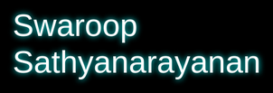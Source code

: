 <html lang="en">
<head>
  <meta charset="UTF-8" />
  <meta name="viewport" content="width=device-width, initial-scale=1.0" />
  <title>Swaroop Sathyanarayanan</title>
  <style>
    html, body {
      margin: 0;
      padding: 0;
      height: 100%;
      overflow: hidden;
      background: black;
      font-family: 'Orbitron', sans-serif;
      color: white;
    }

    @import url('https://fonts.googleapis.com/css2?family=Orbitron:wght@600&display=swap');

    canvas {
      position: absolute;
      top: 0;
      left: 0;
      z-index: -1;
    }

    .name {
      position: absolute;
      top: 50%;
      left: 50%;
      transform: translate(-50%, -50%);
      font-size: 4em;
      text-shadow: 0 0 20px #0ff, 0 0 40px #0ff;
      animation: glow 2s infinite alternate;
    }

    @keyframes glow {
      from {
        text-shadow: 0 0 10px #0ff;
      }
      to {
        text-shadow: 0 0 40px #0ff, 0 0 80px #0ff;
      }
    }
  </style>
</head>
<body>
  <canvas id="universe"></canvas>
  <div class="name">Swaroop Sathyanarayanan</div>

  <script>
    const canvas = document.getElementById('universe');
    const ctx = canvas.getContext('2d');
    let w = canvas.width = window.innerWidth;
    let h = canvas.height = window.innerHeight;

    window.addEventListener('resize', () => {
      w = canvas.width = window.innerWidth;
      h = canvas.height = window.innerHeight;
    });

    const stars = Array.from({ length: 500 }, () => ({
      x: Math.random() * w,
      y: Math.random() * h,
      r: Math.random() * 1.5,
      alpha: Math.random()
    }));

    const meteors = [];

    function createMeteor() {
      meteors.push({
        x: Math.random() * w,
        y: -20,
        vx: -4 - Math.random() * 2,
        vy: 6 + Math.random() * 4,
        length: 80 + Math.random() * 40,
        alpha: 1
      });
    }

    function explosion(x, y) {
      for (let i = 0; i < 50; i++) {
        particles.push({
          x, y,
          vx: (Math.random() - 0.5) * 10,
          vy: (Math.random() - 0.5) * 10,
          alpha: 1,
          r: 2 + Math.random() * 3
        });
      }
    }

    const particles = [];

    // Trigger a big explosion on load
    window.addEventListener('load', () => {
      explosion(w / 2, h / 2);
    });

    function draw() {
      ctx.fillStyle = 'rgba(0, 0, 0, 0.3)';
      ctx.fillRect(0, 0, w, h);

      // Stars
      ctx.fillStyle = 'white';
      stars.forEach(s => {
        ctx.globalAlpha = s.alpha;
        ctx.beginPath();
        ctx.arc(s.x, s.y, s.r, 0, Math.PI * 2);
        ctx.fill();
      });

      // Meteors
      ctx.strokeStyle = '#f0f';
      meteors.forEach((m, i) => {
        ctx.globalAlpha = m.alpha;
        ctx.beginPath();
        ctx.moveTo(m.x, m.y);
        ctx.lineTo(m.x + m.vx * m.length, m.y + m.vy * m.length);
        ctx.stroke();
        m.x += m.vx;
        m.y += m.vy;
        m.alpha -= 0.005;
        if (m.y > h || m.alpha <= 0) meteors.splice(i, 1);
      });

      // Explosion particles
      ctx.fillStyle = '#ff0';
      particles.forEach((p, i) => {
        ctx.globalAlpha = p.alpha;
        ctx.beginPath();
        ctx.arc(p.x, p.y, p.r, 0, Math.PI * 2);
        ctx.fill();
        p.x += p.vx;
        p.y += p.vy;
        p.alpha -= 0.01;
        if (p.alpha <= 0) particles.splice(i, 1);
      });

      ctx.globalAlpha = 1;
    }

    function animate() {
      draw();
      if (Math.random() < 0.01) createMeteor();
      requestAnimationFrame(animate);
    }

    animate();
  </script>
</body>
</html>
